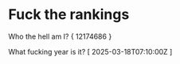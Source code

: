 # Fuck the rankings

Who the hell am I?
{ 12174686 }

What fucking year is it?
[ 2025-03-18T07:10:00Z ]

